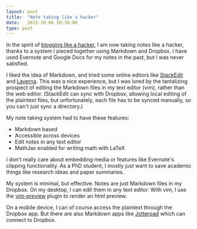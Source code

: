 ```yaml
---
layout: post
title:  "Note taking like a hacker"
date:   2015-10-06 10:30:00
type: post
---
```

In the spirit of [blogging like a hacker][tom], I am now taking notes like a hacker, thanks to a system I pieced together using Markdown and Dropbox.
I have used Evernote and Google Docs for my notes in the past, but I was never satisfied.

I liked the idea of Markdown, and tried some online editors like [StackEdit][se] and [Laverna][lav].
This was a nice experience, but I was lured by the tantalizing prospect of editing the Markdown files in my text editor (vim), rather than the web editor.
(StackEdit can sync with Dropbox, allowing local editing of the plaintext files, but unfortunately, each file has to be synced manually, so you can't just sync a directory.)

My note taking system had to have these features:

- Markdown based
- Accessible across devices
- Edit notes in any text editor
- MathJax enabled for writing math with LaTeX

I don't really care about embedding media or features like Evernote's clipping functionality.
As a PhD student, I mostly just want to save academic things like research ideas and paper summaries.

My system is minimal, but effective.
Notes are just Markdown files in my Dropbox.
On my desktop, I can edit them in any text editor.
With vim, I use the [vim-preview][vp] plugin to render an html preview.

On a mobile device, I can of course access the plaintext through the Dropbox app.
But there are also Markdown apps like [Jotterpad][jot] which can connect to Dropbox.

[tom]:http://tom.preston-werner.com/2008/11/17/blogging-like-a-hacker.html
[se]:https://stackedit.io
[lav]:https://laverna.cc
[vp]:https://github.com/greyblake/vim-preview
[jot]:http://2appstudio.com/jotterpad/
